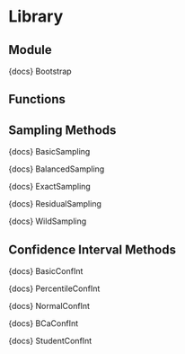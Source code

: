 # Library

## Module

{docs}
Bootstrap


## Functions


## Sampling Methods

{docs}
BasicSampling

{docs}
BalancedSampling

{docs}
ExactSampling

{docs}
ResidualSampling

{docs}
WildSampling


## Confidence Interval Methods

{docs}
BasicConfInt

{docs}
PercentileConfInt

{docs}
NormalConfInt

{docs}
BCaConfInt

{docs}
StudentConfInt
